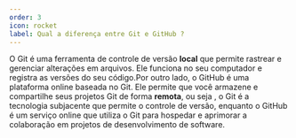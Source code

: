 ```yaml
---
order: 3
icon: rocket
label: Qual a diferença entre Git e GitHub ?
---
```


<!-- Ultima atualização: 23/09/2023 -->
<!-- Autor(es): Araújo -->

O Git é uma ferramenta de controle de versão **local** que permite rastrear e gerenciar alterações em arquivos. Ele funciona no seu computador e registra as versões do seu código.Por outro lado, o GitHub é uma plataforma online baseada no Git. Ele permite que você armazene e compartilhe seus projetos Git de forma **remota**, ou seja , o Git é a tecnologia subjacente que permite o controle de versão, enquanto o GitHub é um serviço online que utiliza o Git para hospedar e aprimorar a colaboração em projetos de desenvolvimento de software.